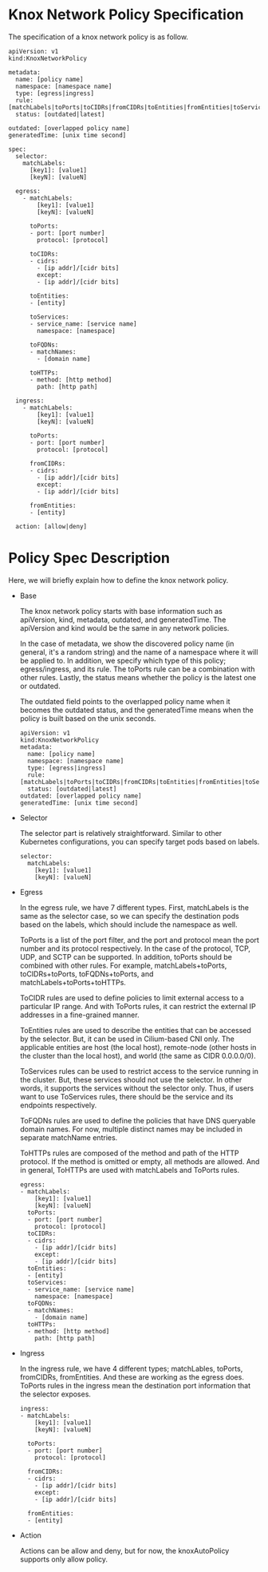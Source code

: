 # Knox Network Policy Specification

The specification of a knox network policy is as follow.

```
apiVersion: v1
kind:KnoxNetworkPolicy

metadata:
  name: [policy name]
  namespace: [namespace name]
  type: [egress|ingress]
  rule: [matchLabels|toPorts|toCIDRs|fromCIDRs|toEntities|fromEntities|toServices|toFQDNs|toHTTPs]
  status: [outdated|latest]
  
outdated: [overlapped policy name]
generatedTime: [unix time second]

spec:
  selector:
    matchLabels:
      [key1]: [value1]
      [keyN]: [valueN]  
      
  egress:
    - matchLabels:
        [key1]: [value1]
        [keyN]: [valueN]
        
      toPorts:
      - port: [port number]
        protocol: [protocol]
        
      toCIDRs:
      - cidrs:
        - [ip addr]/[cidr bits]
        except:
        - [ip addr]/[cidr bits]
        
      toEntities:
      - [entity]
      
      toServices:
      - service_name: [service name]
        namespace: [namespace]
        
      toFQDNs:
      - matchNames:
        - [domain name]
        
      toHTTPs:
      - method: [http method]
        path: [http path]
        
  ingress:
    - matchLabels:
        [key1]: [value1]
        [keyN]: [valueN]
        
      toPorts:
      - port: [port number]
        protocol: [protocol]
        
      fromCIDRs:
      - cidrs:
        - [ip addr]/[cidr bits]
        except:
        - [ip addr]/[cidr bits]
        
      fromEntities:
      - [entity]
        
  action: [allow|deny]
```

# Policy Spec Description

Here, we will briefly explain how to define the knox network policy.

- Base

    The knox network policy starts with base information such as apiVersion, kind, metadata, outdated, and generatedTime. The apiVersion and kind would be the same in any network policies.
    
    In the case of metadata, we show the discovered policy name (in general, it's a random string) and the name of a namespace where it will be applied to. In addition, we specify which type of this policy; egress/ingress, and its rule. The toPorts rule can be a combination with other rules. Lastly, the status means whether the policy is the latest one or outdated.
    
    The outdated field points to the overlapped policy name when it becomes the outdated status, and the generatedTime means when the policy is built based on the unix seconds.
    
    ```
    apiVersion: v1
    kind:KnoxNetworkPolicy
    metadata:
      name: [policy name]
      namespace: [namespace name]
      type: [egress|ingress]
      rule: [matchLabels|toPorts|toCIDRs|fromCIDRs|toEntities|fromEntities|toServices|toFQDNs|toHTTPs]
      status: [outdated|latest]
    outdated: [overlapped policy name]
    generatedTime: [unix time second]
    ```
    
- Selector

    The selector part is relatively straightforward. Similar to other Kubernetes configurations, you can specify target pods based on labels.
    
    ```
    selector:
      matchLabels:
        [key1]: [value1]
        [keyN]: [valueN]
     ```
     
 - Egress
 
    In the egress rule, we have 7 different types. First, matchLabels is the same as the selector case, so we can specify the destination pods based on the labels, which should include the namespace as well.
    
    ToPorts is a list of the port filter, and the port and protocol mean the port number and its protocol respectively. In the case of the protocol, TCP, UDP, and SCTP can be supported. In addition, toPorts should be combined with other rules. For example, matchLabels+toPorts, toCIDRs+toPorts, toFQDNs+toPorts, and matchLabels+toPorts+toHTTPs.
    
    ToCIDR rules are used to define policies to limit external access to a particular IP range. And with ToPorts rules, it can restrict the external IP addresses in a fine-grained manner.
    
    ToEntities rules are used to describe the entities that can be accessed by the selector. But, it can be used in Cilium-based CNI only. The applicable entities are host (the local host), remote-node (other hosts in the cluster than the local host), and world (the same as CIDR 0.0.0.0/0).
    
    ToServices rules can be used to restrict access to the service running in the cluster. But, these services should not use the selector. In other words, it supports the services without the selector only. Thus, if users want to use ToServices rules, there should be the service and its endpoints respectively.
    
    ToFQDNs rules are used to define the policies that have DNS queryable domain names. For now, multiple distinct names may be included in separate matchName entries.
    
    ToHTTPs rules are composed of the method and path of the HTTP protocol. If the method is omitted or empty, all methods are allowed. And in general, ToHTTPs are used with matchLabels and ToPorts rules.
 
    ```
    egress:
    - matchLabels:
        [key1]: [value1]
        [keyN]: [valueN]
      toPorts:
      - port: [port number]
        protocol: [protocol]
      toCIDRs:
      - cidrs:
        - [ip addr]/[cidr bits]
        except:
        - [ip addr]/[cidr bits]
      toEntities:
      - [entity]
      toServices:
      - service_name: [service name]
        namespace: [namespace]
      toFQDNs:
      - matchNames:
        - [domain name]
      toHTTPs:
      - method: [http method]
        path: [http path]
    ```
    
- Ingress

    In the ingress rule, we have 4 different types; matchLables, toPorts, fromCIDRs, fromEntities. And these are working as the egress does. ToPorts rules in the ingress mean the destination port information that the selector exposes.
    
    ```
    ingress:
    - matchLabels:
        [key1]: [value1]
        [keyN]: [valueN]
        
      toPorts:
      - port: [port number]
        protocol: [protocol]
        
      fromCIDRs:
      - cidrs:
        - [ip addr]/[cidr bits]
        except:
        - [ip addr]/[cidr bits]
        
      fromEntities:
      - [entity]
    ```
    
- Action

    Actions can be allow and deny, but for now, the knoxAutoPolicy supports only allow policy.
